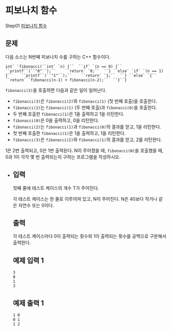 # 피보나치 함수

Step01 [피보나치 함수](https://www.acmicpc.net/problem/1003)

## 문제

다음 소스는 N번째 피보나치 수를 구하는 C++ 함수이다.

```
int` `fibonacci(``int` `n) {``  ``if` `(n == 0) {``    ``printf``(``"0"``);``    ``return` `0;``  ``} ``else` `if` `(n == 1) {``    ``printf``(``"1"``);``    ``return` `1;``  ``} ``else` `{``    ``return` `fibonacci(n‐1) + fibonacci(n‐2);``  ``}``}
```

`fibonacci(3)`을 호출하면 다음과 같은 일이 일어난다.

- `fibonacci(3)`은 `fibonacci(2)`와 `fibonacci(1)` (첫 번째 호출)을 호출한다.
- `fibonacci(2)`는 `fibonacci(1)` (두 번째 호출)과 `fibonacci(0)`을 호출한다.
- 두 번째 호출한 `fibonacci(1)`은 1을 출력하고 1을 리턴한다.
- `fibonacci(0)`은 0을 출력하고, 0을 리턴한다.
- `fibonacci(2)`는 `fibonacci(1)`과 `fibonacci(0)`의 결과를 얻고, 1을 리턴한다.
- 첫 번째 호출한 `fibonacci(1)`은 1을 출력하고, 1을 리턴한다.
- `fibonacci(3)`은 `fibonacci(2)`와 `fibonacci(1)`의 결과를 얻고, 2를 리턴한다.

1은 2번 출력되고, 0은 1번 출력된다. N이 주어졌을 때, `fibonacci(N)`을 호출했을 때, 0과 1이 각각 몇 번 출력되는지 구하는 프로그램을 작성하시오.

- ## 입력

  첫째 줄에 테스트 케이스의 개수 T가 주어진다.

  각 테스트 케이스는 한 줄로 이루어져 있고, N이 주어진다. N은 40보다 작거나 같은 자연수 또는 0이다.

  ## 출력

  각 테스트 케이스마다 0이 출력되는 횟수와 1이 출력되는 횟수를 공백으로 구분해서 출력한다.

  ## 예제 입력 1 

  ```
  3
  0
  1
  3
  ```

  ## 예제 출력 1 

  ```
  1 0
  0 1
  1 2
  ```